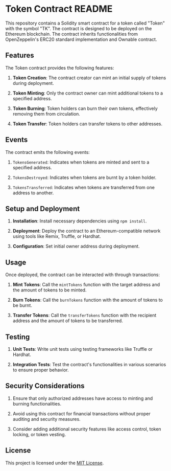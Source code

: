 # Token Contract README

This repository contains a Solidity smart contract for a token called "Token" with the symbol "TK". The contract is designed to be deployed on the Ethereum blockchain. The contract inherits functionalities from OpenZeppelin's ERC20 standard implementation and Ownable contract.

## Features

The Token contract provides the following features:

1. **Token Creation**: The contract creator can mint an initial supply of tokens during deployment.

2. **Token Minting**: Only the contract owner can mint additional tokens to a specified address.

3. **Token Burning**: Token holders can burn their own tokens, effectively removing them from circulation.

4. **Token Transfer**: Token holders can transfer tokens to other addresses.

## Events

The contract emits the following events:

1. `TokensGenerated`: Indicates when tokens are minted and sent to a specified address.

2. `TokensDestroyed`: Indicates when tokens are burnt by a token holder.

3. `TokensTransferred`: Indicates when tokens are transferred from one address to another.

## Setup and Deployment

1. **Installation**: Install necessary dependencies using `npm install`.

2. **Deployment**: Deploy the contract to an Ethereum-compatible network using tools like Remix, Truffle, or Hardhat.

3. **Configuration**: Set initial owner address during deployment.

## Usage

Once deployed, the contract can be interacted with through transactions:

1. **Mint Tokens**: Call the `mintTokens` function with the target address and the amount of tokens to be minted.

2. **Burn Tokens**: Call the `burnTokens` function with the amount of tokens to be burnt.

3. **Transfer Tokens**: Call the `transferTokens` function with the recipient address and the amount of tokens to be transferred.

## Testing

1. **Unit Tests**: Write unit tests using testing frameworks like Truffle or Hardhat.

2. **Integration Tests**: Test the contract's functionalities in various scenarios to ensure proper behavior.

## Security Considerations

1. Ensure that only authorized addresses have access to minting and burning functionalities.

2. Avoid using this contract for financial transactions without proper auditing and security measures.

3. Consider adding additional security features like access control, token locking, or token vesting.

## License

This project is licensed under the [MIT License](https://opensource.org/licenses/MIT).

